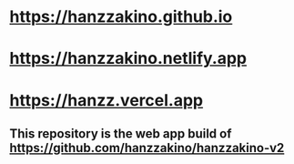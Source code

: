 # https://hanzzakino.github.io
# https://hanzzakino.netlify.app
# https://hanzz.vercel.app
## This repository is the web app build of https://github.com/hanzzakino/hanzzakino-v2
